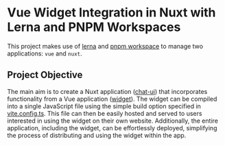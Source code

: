 # Vue Widget Integration in Nuxt with Lerna and PNPM Workspaces

This project makes use of [lerna](https://lerna.js.org/docs/getting-started) and [pnpm workspace](https://pnpm.io/workspaces) to manage two applications: `vue` and `nuxt`.

## Project Objective

The main aim is to create a Nuxt application ([chat-ui](./chat-ui/)) that incorporates functionality from a Vue application ([widget](./packages/widget/)). The widget can be compiled into a single JavaScript file using the simple build option specified in [vite.config.ts](./packages/widget/vite.config.ts). This file can then be easily hosted and served to users interested in using the widget on their own website. Additionally, the entire application, including the widget, can be effortlessly deployed, simplifying the process of distributing and using the widget within the app.
